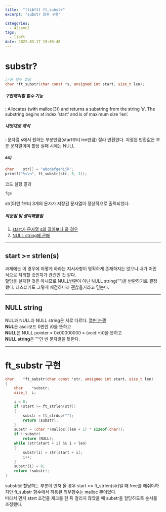 ```yaml
---
title:  "[libft] ft_substr"
excerpt: "substr 함수 구현"

categories:
  - 42seoul
tags:
  - libft
date: 2022.03.17 19:00:48
---
```


# substr?

```c
//원 함수 없음
char *ft_substr(char const *s, unsigned int start, size_t len);
```

##### 구현해야할 함수 기능    
:  Allocates (with malloc(3)) and returns a substring from the string ’s’. The substring begins at index ’start’ and is of maximum size ’len’.    

##### 내멋대로 해석    
:  문자열 s에서 원하는 부분만큼(start부터 len만큼) 잘라 반환한다. 지정된 반환값은 부분 문자열이며 할당 실패 시에는 NULL.   

##### ex)    
```c
char	str[] = "abcdefgehijk";
printf("%s\n", ft_substr(str, 5, 3));
```
코드 실행 결과
```c
fge
```
str[5]인 f부터 3개의 문자가 저장된 문자열이 정상적으로 출력되었다.    

##### 의문점 및 생각해볼점    
1. [start가 문자열 s의 길이보다 클 경우](#start--strlens)
2. [NULL string에 관해](#null-string)

***

## start >= strlen(s)
과제에는 이 경우에 어떻게 하라는 지시사항이 명확하게 존재하지는 않으니 내가 어떤 식으로 처리할 것인지가 관건인 것 같다.    
할당을 실패한 것은 아니므로 NULL반환이 아닌 NULL string("")을 반환하기로 결정했다. 테스터기도 그렇게 채점하니까 괜찮을거라고 믿는다.    

***

## NULL string
NUL과 NULL과 NULL string은 서로 다르다. [열띤 논쟁](https://kldp.org/node/28150)    
**NUL**은 ascii코드 0번인 \0을 뜻하고    
**NULL**은 NULL pointer =  0x00000000 = (void *)0을 뜻하고    
**NULL string**은 ""인 빈 문자열을 뜻한다.    

***

# ft_substr 구현

```c
char	*ft_substr(char const *str, unsigned int start, size_t len)
{
	char	*substr;
	size_t	i;

	i = 0;
	if (start >= ft_strlen(str))
	{
		substr = ft_strdup("");
		return (substr);
	}
	substr = (char *)malloc((len + 1) * sizeof(char));
	if (!substr)
		return (NULL);
	while (str[start + i] && i < len)
	{
		substr[i] = str[start + i];
		i++;
	}
	substr[i] = 0;
	return (substr);
}
```
substr을 할당하는 부분이 먼저 올 경우 start >= ft_strlen(str)일 때 free를 해줘야하지만 ft_substr 함수에서 허용된 외부함수는 malloc 뿐이었다.    
따라서 먼저 start 조건을 체크를 한 뒤 걸리지 않았을 때 substr을 할당하도록 순서를 조정했다.    

